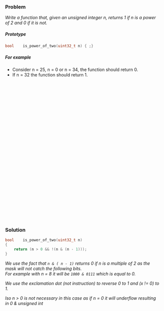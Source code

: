 ### Problem

*Write a function that, given an unsigned integer n, returns 1 if n is a power of 2 and 0 if it is not.*

##### Prototype
```c++
bool    is_power_of_two(uint32_t n) { ;}
```

##### For example
* Consider n = 25, n = 0 or n = 34, the function should return 0.
* If n = 32 the function should return 1.


<pre>




























</pre>


### Solution
```c++
bool    is_power_of_two(uint32_t n)
{
	return (n > 0 && !(n & (n - 1)));
}
```

*We use the fact that ```n & ( n - 1)``` returns 0 if n is a multiple of 2 as the mask will not catch the following bits.  
For example with n = 8 it will be ```1000 & 0111``` which is equal to 0.*

*We use the exclamation dot (not instruction) to reverse 0 to 1 and (x != 0) to 1.*

*lso n > 0 is not necessary in this case as if n = 0 it will underflow resulting in 0 & unsigned int*
